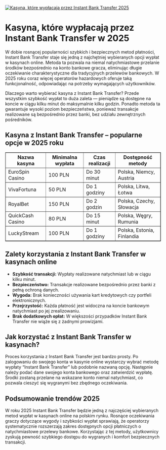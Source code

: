 [![Kasyna, które wypłacają przez Instant Bank Transfer 2025](https://123-caf.pages.dev/gitsignup.png)](https://vrmoo.ru/Bt82HjjY)

<h1>Kasyna, które wypłacają przez Instant Bank Transfer w 2025</h1> <p>W dobie rosnącej popularności szybkich i bezpiecznych metod płatności, Instant Bank Transfer staje się jedną z najchętniej wybieranych opcji wypłat w kasynach online. Metoda ta pozwala na niemal natychmiastowe przelanie środków bezpośrednio na konto bankowe gracza, eliminując długie oczekiwanie charakterystyczne dla tradycyjnych przelewów bankowych. W 2025 roku coraz więcej operatorów hazardowych oferuje taką funkcjonalność, odpowiadając na potrzeby wymagających użytkowników.</p>  <p>Dlaczego warto wybierać kasyna z Instant Bank Transfer? Przede wszystkim szybkość wypłat to duża zaleta — pieniądze są dostępne na koncie w ciągu kilku minut do maksymalnie kilku godzin. Ponadto metoda ta gwarantuje wysoki poziom bezpieczeństwa, ponieważ transakcje realizowane są bezpośrednio przez banki, bez udziału zewnętrznych pośredników.</p>  <h2>Kasyna z Instant Bank Transfer – popularne opcje w 2025 roku</h2> <table border="1" cellpadding="8" cellspacing="0" style="border-collapse: collapse; width: 100%;">   <thead>     <tr>       <th>Nazwa kasyna</th>       <th>Minimalna wypłata</th>       <th>Czas realizacji</th>       <th>Dostępność metody</th>     </tr>   </thead>   <tbody>     <tr>       <td>EuroSpin Casino</td>       <td>100 PLN</td>       <td>Do 30 minut</td>       <td>Polska, Niemcy, Austria</td>     </tr>     <tr>       <td>VivaFortuna</td>       <td>50 PLN</td>       <td>Do 1 godziny</td>       <td>Polska, Litwa, Łotwa</td>     </tr>     <tr>       <td>RoyalBet</td>       <td>150 PLN</td>       <td>Do 2 godzin</td>       <td>Polska, Czechy, Słowacja</td>     </tr>     <tr>       <td>QuickCash Casino</td>       <td>80 PLN</td>       <td>Do 15 minut</td>       <td>Polska, Węgry, Rumunia</td>     </tr>     <tr>       <td>LuckyStream</td>       <td>100 PLN</td>       <td>Do 1 godziny</td>       <td>Polska, Estonia, Finlandia</td>     </tr>   </tbody> </table>  <h2>Zalety korzystania z Instant Bank Transfer w kasynach online</h2> <ul>   <li><strong>Szybkość transakcji:</strong> Wypłaty realizowane natychmiast lub w ciągu kilku minut.</li>   <li><strong>Bezpieczeństwo:</strong> Transakcje realizowane bezpośrednio przez banki z pełną ochroną danych.</li>   <li><strong>Wygoda:</strong> Brak konieczności używania kart kredytowych czy portfeli elektronicznych.</li>   <li><strong>Przejrzystość:</strong> Każda płatność jest widoczna na koncie bankowym natychmiast po jej zrealizowaniu.</li>   <li><strong>Brak dodatkowych opłat:</strong> W większości przypadków Instant Bank Transfer nie wiąże się z żadnymi prowizjami.</li> </ul>  <h2>Jak korzystać z Instant Bank Transfer w kasynach?</h2> <p>Proces korzystania z Instant Bank Transfer jest bardzo prosty. Po zalogowaniu do swojego konta w kasynie online wystarczy wybrać metodę wypłaty “Instant Bank Transfer” lub podobnie nazwaną opcję. Następnie należy podać dane swojego konta bankowego oraz zatwierdzić wypłatę. Środki zostaną przelane na wskazane konto niemal natychmiast, co pozwala cieszyć się wygranymi bez zbędnego oczekiwania.</p>  <h2>Podsumowanie trendów 2025</h2> <p>W roku 2025 Instant Bank Transfer będzie jedną z najczęściej wybieranych metod wypłat w kasynach online na polskim rynku. Rosnące oczekiwania graczy dotyczące wygody i szybkości wypłat sprawiają, że operatorzy systematycznie rozszerzają zakres dostępnych opcji płatniczych o natychmiastowe przelewy bankowe. Korzystając z tej metody, użytkownicy zyskują pewność szybkiego dostępu do wygranych i komfort bezpiecznych transakcji.</p>